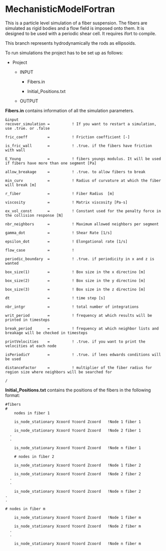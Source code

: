 # MechanisticModelFortran

This is a particle level simulation of a fiber suspension. 
The fibers are 
simulated as rigid bodies and a flow field is imposed onto them. It is designed to be used with a 
periodic shear cell. 
It requires ifort to compile. 

This branch represents hydrodynamically the rods
as ellipsoids. 

To run simulations the project has to be set up as follows:



- Project
  
	- INPUT
    
		- Fibers.in
    
		- Initial_Positions.txt
  
	- OUTPUT




**Fibers.in** contains information of all the simulation parameters. 

```
&input
recover_simulation =          ! If you want to restart a simulation, use .true. or .false

fric_coeff         =          ! Friction coefficient [-]

is_fric_wall       =          ! .true. if the fibers have friction with wall

E_Young            =          ! fibers youngs modulus. It will be used if fibers have more than one segment [Pa]

allow_breakage     =          ! .true. to allow fibers to break

min_curv           =          ! Radius of curvature at which the fiber will break [m]

r_fiber            =          ! Fiber Radius  [m]

viscosity          =          ! Matrix viscosity [Pa-s] 

ex_vol_const       =          ! Constant used for the penalty force in the collision response [N]

nbr_neighbors      =          ! Maximum allowed neighbors per segment 

gamma_dot          =          ! Shear Rate [1/s] 

epsilon_dot        =          ! Elongational rate [1/s]

flow_case          =          ! 

periodic_boundary  =          ! .true. if periodicity in x and z is wanted

box_size(1)        =          ! Box size in the x directino [m]

box_size(2)        =          ! Box size in the y directino [m]

box_size(3)        =          ! Box size in the z directino [m]

dt                 =          ! time step [s]

nbr_intgr          =          ! total number of integrations

writ_period        =          ! frequency at which results will be printed in timesteps

break_period       =          ! frequency at which neighbor lists and breakage will be checked in timesteps

printVelocities    =          ! .true. if you want to print the velocities at each node

isPeriodicY        =          ! .true. if lees edwards conditions will be used

distanceFactor     =          ! multiplier of the fiber radius for region size where neighbors will be searched for

/

```



**Initial_Positions.txt** contains the positions of the fibers in the following format: 

```
#fibers
# 
	nodes in fiber 1
  
	is_node_stationary Xcoord Ycoord Zcoord   !Node 1 fiber 1
  
	is_node_stationary Xcoord Ycoord Zcoord   !Node 2 fiber 1
  .
  .
  
	is_node_stationary Xcoord Ycoord Zcoord   !Node n fiber 1

	# nodes in fiber 2
  
	is_node_stationary Xcoord Ycoord Zcoord   !Node 1 fiber 2
  
	is_node_stationary Xcoord Ycoord Zcoord   !Node 2 fiber 2
  .
  .
  
	is_node_stationary Xcoord Ycoord Zcoord   !Node n fiber 2
.
.
	
# nodes in fiber m
  
	is_node_stationary Xcoord Ycoord Zcoord   !Node 1 fiber m
  
	is_node_stationary Xcoord Ycoord Zcoord   !Node 2 fiber m
  .
  .
  
	is_node_stationary Xcoord Ycoord Zcoord   !Node n fiber m
```